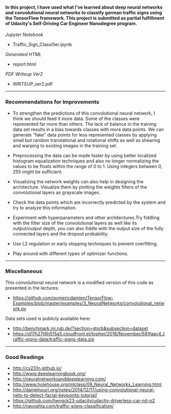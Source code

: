 
#### In this project, I have used what I've learned about deep neural networks and convolutional neural networks to classify german traffic signs using the TensorFlow framework.  This project is submitted as partial fulfillment of Udacity's Self-Driving Car Engineer Nanodegree program.

*Jupyter Notebook*
- Traffic_Sign_Classifier.ipynb

*Generated HTML*
- report.html

*PDF Writeup Ver2*
- WRITEUP_ver2.pdf

----

### Recommendations for Improvements

- To strengthen the predictions of this convolutional neural network, I think we should feed it more data. Some of the classes were represented far more than others. The lack of balance in the training data set results in a bias towards classes with more data points. We can generate "fake" data points for less represented classes by applying small but random translational and rotational shifts as well as shearing and warping to existing images in the training set. 

- Preprocessing the data can be made faster by using better localized histogram equalization techniques and also no longer normalizing the values to be floats within the range of 0 to 1. Using integers between 0, 255 might be sufficient.

- Visualizing the network weights can also help in designing the architecture. Visualize them by plotting the weights filters of the convolutional layers as grayscale images.

- Check the data points which are incorrectly predicted by the system and try to analyze this information.

- Experiment with hyperparameters and other architectures.Try fiddling with the filter size of the convolutional layers as well like its output/output depth, you can also fiddle with the output size of the fully connected layers and the dropout probability.

- Use L2 regulation or early stopping techniques to prevent overfitting. 

- Play around with different types of optimizer functions.

----

### Miscellaneous

This convolutional neural network is a modified version of this code as presented in the lectures:
- https://github.com/aymericdamien/TensorFlow-Examples/blob/master/examples/3_NeuralNetworks/convolutional_network.py

Data sets used is publicly available here:
- http://benchmark.ini.rub.de/?section=gtsrb&subsection=dataset 
- https://d17h27t6h515a5.cloudfront.et/topher/2016/November/581faac4_traffic-signs-data/traffic-signs-data.zip

----

### Good Readings

- http://cs231n.github.io/
- http://www.deeplearningbook.org/
- http://neuralnetworksanddeeplearning.com/
- http://www.holehouse.org/mlclass/09_Neural_Networks_Learning.html
- http://danielnouri.org/notes/2014/12/17/using-convolutional-neural-nets-to-detect-facial-keypoints-tutorial/
- https://github.com/hengck23-udacity/udacity-driverless-car-nd-p2
- http://navoshta.com/traffic-signs-classification/





